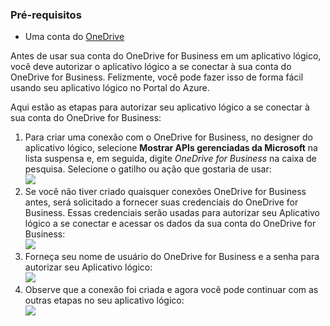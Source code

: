 ### <a name="prerequisites"></a>Pré-requisitos
* Uma conta do [OneDrive](http://OneDrive.com) 

Antes de usar sua conta do OneDrive for Business em um aplicativo lógico, você deve autorizar o aplicativo lógico a se conectar à sua conta do OneDrive for Business. Felizmente, você pode fazer isso de forma fácil usando seu aplicativo lógico no Portal do Azure. 

Aqui estão as etapas para autorizar seu aplicativo lógico a se conectar à sua conta do OneDrive for Business:

1. Para criar uma conexão com o OneDrive for Business, no designer do aplicativo lógico, selecione **Mostrar APIs gerenciadas da Microsoft** na lista suspensa e, em seguida, digite *OneDrive for Business* na caixa de pesquisa. Selecione o gatilho ou ação que gostaria de usar:   
   ![](./media/connectors-create-api-onedriveforbusiness/onedriveforbusiness-1.png)
2. Se você não tiver criado quaisquer conexões OneDrive for Business antes, será solicitado a fornecer suas credenciais do OneDrive for Business. Essas credenciais serão usadas para autorizar seu Aplicativo lógico a se conectar e acessar os dados da sua conta do OneDrive for Business:  
   ![](./media/connectors-create-api-onedriveforbusiness/onedriveforbusiness-2.png)
3. Forneça seu nome de usuário do OneDrive for Business e a senha para autorizar seu Aplicativo lógico:  
   ![](./media/connectors-create-api-onedriveforbusiness/onedriveforbusiness-3.png)   
4. Observe que a conexão foi criada e agora você pode continuar com as outras etapas no seu aplicativo lógico:   
   ![](./media/connectors-create-api-onedriveforbusiness/onedriveforbusiness-4.png)   

